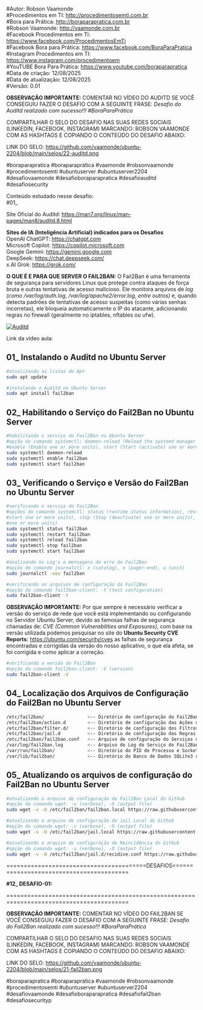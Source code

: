 #Autor: Robson Vaamonde<br>
#Procedimentos em TI: http://procedimentosemti.com.br<br>
#Bora para Prática: http://boraparapratica.com.br<br>
#Robson Vaamonde: http://vaamonde.com.br<br>
#Facebook Procedimentos em TI: https://www.facebook.com/ProcedimentosEmTi<br>
#Facebook Bora para Prática: https://www.facebook.com/BoraParaPratica<br>
#Instagram Procedimentos em TI: https://www.instagram.com/procedimentoem<br>
#YouTUBE Bora Para Prática: https://www.youtube.com/boraparapratica<br>
#Data de criação: 12/08/2025<br>
#Data de atualização: 12/08/2025<br>
#Versão: 0.01<br>

**OBSERVAÇÃO IMPORTANTE:** COMENTAR NO VÍDEO DO AUDITD SE VOCÊ CONSEGUIU FAZER O DESAFIO COM A SEGUINTE FRASE: *Desafio do Auditd realizado com sucesso!!! #BoraParaPrática*

COMPARTILHAR O SELO DO DESAFIO NAS SUAS REDES SOCIAIS (LINKEDIN, FACEBOOK, INSTAGRAM) MARCANDO: ROBSON VAAMONDE COM AS HASHTAGS E COPIANDO O CONTEÚDO DO DESAFIO ABAIXO: 

LINK DO SELO: https://github.com/vaamonde/ubuntu-2204/blob/main/selos/22-auditd.png

#boraparapratica #boraparaprática #vaamonde #robsonvaamonde #procedimentosemti #ubuntuserver #ubuntuserver2204 #desafiovaamonde #desafioboraparapratica #desafioauditd #desafiosecurity

Conteúdo estudado nesse desafio:<br>
#01_ 

Site Oficial do Auditd: https://man7.org/linux/man-pages/man8/auditd.8.html

**Sites de IA (Inteligência Artificial) indicados para os Desafios**<br>
OpenAI ChatGPT: https://chatgpt.com<br>
Microsoft Copilot: https://copilot.microsoft.com<br>
Google Gemini: https://gemini.google.com<br>
DeepSeek: https://chat.deepseek.com/<br>
x.AI Grok: https://grok.com/<br>

**O QUE É E PARA QUE SERVER O FAIL2BAN:** O Fail2Ban é uma ferramenta de segurança para servidores Linux que protege contra ataques de força bruta e outras tentativas de acesso malicioso. Ele monitora arquivos de *log (como /var/log/auth.log, /var/log/apache2/error.log, entre outros)* e, quando detecta padrões de tentativas de acesso suspeitas (como várias senhas incorretas), ele bloqueia automaticamente o IP do atacante, adicionando regras no firewall (geralmente no iptables, nftables ou ufw).

[![Auditd](http://img.youtube.com/vi//0.jpg)]( "Auditd")

Link da vídeo aula: 

## 01_ Instalando o Auditd no Ubuntu Server
```bash
#atualizando as listas do Apt
sudo apt update

#instalando o Auditd no Ubuntu Server
sudo apt install fail2ban
```

## 02_ Habilitando o Serviço do Fail2Ban no Ubuntu Server
```bash
#habilitando o serviço do Fail2Ban no Ubuntu Server
#opção do comando systemctl: daemon-reload (Reload the systemd manager configuration), 
#enable (Enable one or more units), start (Start (activate) one or more units)
sudo systemctl daemon-reload
sudo systemctl enable fail2ban
sudo systemctl start fail2ban
```

## 03_ Verificando o Serviço e Versão do Fail2Ban no Ubuntu Server
```bash
#verificando o serviço do Fail2Ban
#opções do comando systemctl: status (runtime status information), restart (Stop and then 
#start one or more units), stop (Stop (deactivate) one or more units), start (Start (activate) 
#one or more units)
sudo systemctl status fail2ban
sudo systemctl restart fail2ban
sudo systemctl reload fail2ban
sudo systemctl stop fail2ban
sudo systemctl start fail2ban

#analisando os Log's e mensagens de erro do Fail2Ban
#opção do comando journalctl: x (catalog), e (pager-end), u (unit)
sudo journalctl -xeu fail2ban

#verificando os arquivos de configuração do Fail2Ban
#opção do comando fail2ban-client: -t (test configuration)
sudo fail2ban-client -t
```

**OBSERVAÇÃO IMPORTANTE:** Por que sempre é necessário verificar a versão do serviço de rede que você está implementando ou configurando no Servidor Ubuntu Server, devido as famosas falhas de segurança chamadas de: *CVE (Common Vulnerabilities and Exposures)*, com base na versão utilizada podemos pesquisar no site do **Ubuntu Security CVE Reports:** https://ubuntu.com/security/cves as falhas de segurança encontradas e corrigidas da versão do nosso aplicativo, o que ela afeta, se foi corrigida e como aplicar a correção.

```bash
#verificando a versão do Fail2Ban
#opção do comando fail2ban-client: -V (version)
sudo fail2ban-client -V
```

## 04_ Localização dos Arquivos de Configuração do Fail2Ban no Ubuntu Server
```bash
/etc/fail2ban/                <-- Diretório de configuração do Fail2Ban
/etc/fail2ban/action.d        <-- Diretório de configuração das Ações do Fail2Ban
/etc/fail2ban/filter.d/       <-- Diretório de configuração dos Filtros do Fail2Ban
/etc/fail2ban/jail.d          <-- Diretório de configuração das Regras do Fail2Ban
/etc/fail2ban/fail2ban.conf   <-- Arquivo de configuração do Serviços do Fail2Ban
/var/log/fail2ban.log         <-- Arquivo de Log do Serviço do Fail2Ban
/var/run/fail2ban/            <-- Diretório do PID de Processo e Socket do Fail2Ban
/var/lib/fail2ban/            <-- Diretório do Banco de Dados SQLite3 do Fail2Ban
```

## 05_ Atualizando os arquivos de configuração do Fail2Ban no Ubuntu Server
```bash
#atualizando o arquivo de configuração do Fail2Ban Local do Github
#opção do comando wget: -v (verbose), -O (output file)
sudo wget -v -O /etc/fail2ban/fail2ban.local https://raw.githubusercontent.com/vaamonde/ubuntu-2204/main/conf/fail2ban.local

#atualizando o arquivo de configuração do Jail Local do Github
#opção do comando wget: -v (verbose), -O (output file)
sudo wget -v -O /etc/fail2ban/jail.local https://raw.githubusercontent.com/vaamonde/ubuntu-2204/main/conf/jail.local

#atualizando o arquivo de configuração de Reincidência do Github
#opção do comando wget: -v (verbose), -O (output file)
sudo wget -v -O /etc/fail2ban/jail.d/recidive.conf https://raw.githubusercontent.com/vaamonde/ubuntu-2204/main/conf/recidive.conf
```


========================================DESAFIOS=========================================

**#12_ DESAFIO-01:** 

=========================================================================================

**OBSERVAÇÃO IMPORTANTE:** COMENTAR NO VÍDEO DO FAIL2BAN SE VOCÊ CONSEGUIU FAZER O DESAFIO COM A SEGUINTE FRASE: *Desafio do Fail2Ban realizado com sucesso!!! #BoraParaPrática*

COMPARTILHAR O SELO DO DESAFIO NAS SUAS REDES SOCIAIS (LINKEDIN, FACEBOOK, INSTAGRAM) MARCANDO: ROBSON VAAMONDE COM AS HASHTAGS E COPIANDO O CONTEÚDO DO DESAFIO ABAIXO: 

LINK DO SELO: https://github.com/vaamonde/ubuntu-2204/blob/main/selos/21-fail2ban.png

#boraparapratica #boraparaprática #vaamonde #robsonvaamonde #procedimentosemti #ubuntuserver #ubuntuserver2204 #desafiovaamonde #desafioboraparapratica #desafiofail2ban #desafiosecurityp
